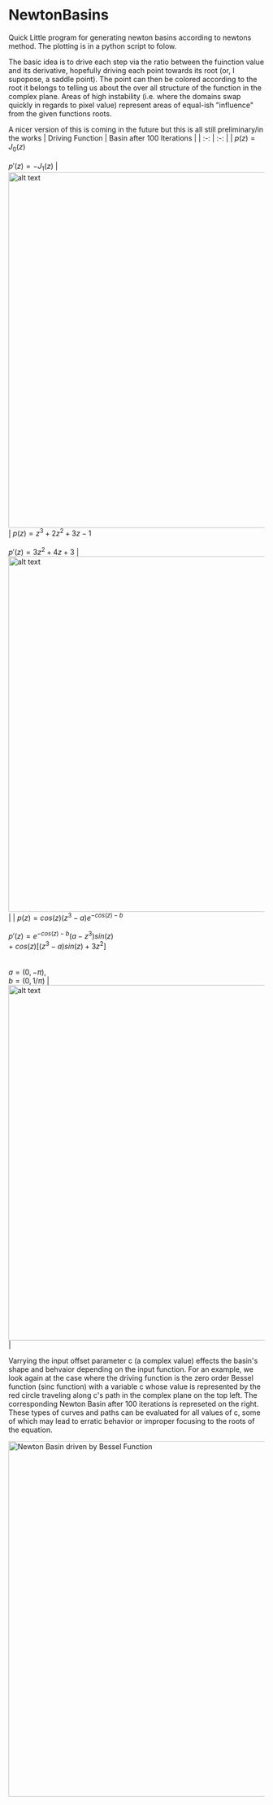 # NewtonBasins
Quick Little program for generating newton basins according to newtons method. The plotting is in a python script to folow. 

The basic idea is to drive each step via the ratio between the fuinction value and its derivative, hopefully driving each point towards its root (or, I supopose, a saddle point). The point can then be colored according to the root it belongs to telling us about the over all structure of the function in the complex plane. Areas of high instability (i.e. where the domains swap quickly in regards to pixel value) represent areas of equal-ish "influence" from the given functions roots. 


A nicer version of this is coming in the future but this is all still preliminary/in the works
| Driving Function  | Basin after 100 Iterations |
| :-: | :-: |
| $p(z) = J_0(z)$ <br /> <br />  $p'(z) = -J_1(z)$ |  <img src="https://github.com/michaelLukasik/NewtonBasins/assets/138163589/1759249c-6645-4e07-9d09-d55daa98de06" alt="alt text" width="1000" height="700"> 
| $p(z) = z^3 + 2z^2 + 3z -1$ <br /> <br />  $p'(z) = 3z^2 +4z + 3$ | <img src="https://github.com/michaelLukasik/NewtonBasins/assets/138163589/9717e975-2795-40cf-8829-af61bf7475c5" alt="alt text" width="1000" height="700">   |
| $p(z) = cos(z)(z^3 -a) e^{-cos(z)-b}$  <br /> <br />  $p'(z) =e^{-cos(z) - b} (a-z^3)sin(z)$  <br /> $+$ $cos(z)[(z^3-a)sin(z) +3z^2]$  <br /> <br /><br /> $a = (0, -\pi)$, <br /> $b= (0, 1/\pi)$ | <img src="https://github.com/michaelLukasik/NewtonBasins/assets/138163589/3f33eed0-7465-4a8a-942f-05c4bb7ca46c" alt="alt text" width="1000" height="700">  |

Varrying the input offset parameter c (a complex value) effects the basin's shape and behvaior depending on the input function. For an example, we look again at the case where the driving function is the zero order Bessel function (sinc function) with a variable c whose value is represented by the red circle traveling along c's path in the complex plane on the top left. The corresponding Newton Basin after 100 iterations is represeted on the right. These types of curves and paths can be evaluated for all values of c, some of which may lead to erratic behavior or improper focusing to the roots of the equation. 


<picture>
<img src= "https://github.com/michaelLukasik/NewtonBasins/blob/master/Examples/BesselFinal.gif" alt="Newton Basin driven by Bessel Function" width="1000" height="700">
</picture>




